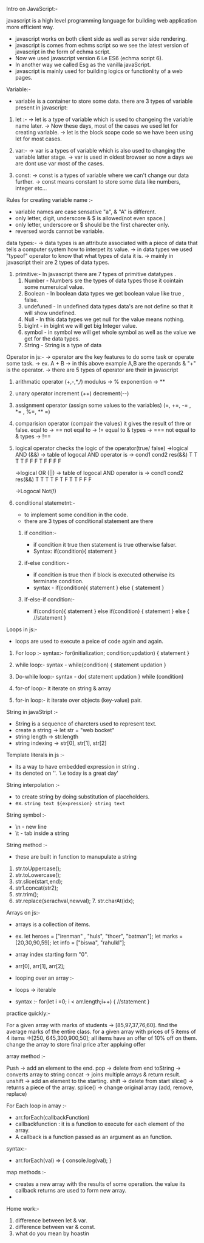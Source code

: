 Intro on JavaScript:-

javascript is a high level programming language for building web application more efficient way.
- javascript works on both client side as well as server side rendering.
- javascript is comes from echms script so we see the latest version of javascript in the form of echma script.
- Now we used javascript version 6 i.e ES6 (echma script 6).
- In another way we called Esg as the vanilla javaScript.
- javascript is mainly used for building logics or functionlity of a web pages.

Variable:-
- variable is a container to store some data.
there are 3 types of variable present in javascript:
1. let :-
-> let is a type of variable which is used to changeing the variable name later.
-> Now these days, most of the cases we used let for creating variable.
-> let is the block scope code so we have been using let for most cases.

2. var:-
-> var is a types of variable which is also used to changing the variable latter stage.
-> var is used in oldest browser so now a days we are dont use var most of the cases.

3. const:
-> const is a types of variable where we can't change our data further.
-> const means constant to store some data like numbers, integer etc...

Rules for creating variable name :-
- variable names are case sensative "a", & "A" is different.
- only letter, digit, underscore & $ is allowed(not even space.)
- only letter, underscore or $ should be the first charecter only.
- reversed words cannot be variable.

data types:-
-> data types is an attribute associated with a piece of data that tells a  computer system how to interpet its value.
-> in data types we used "typeof" operator to know that what types of data it is.
-> mainly in javascript their are 2 types of data types.

1. primitive:- 
   In javascript there are 7 types of primitive datatypes .
   1. Number - Numbers sre the types of data types those it cointain some numeruical value.
   2. Boolean - In boolean data types we get boolean value like true , false.
   3. undefuned - In undefined data types data's are not define so that it will show undefined. 
   4. Null - In this data types we get null for the value means nothing.
   5. bigInt - in bigInt we will get big Integer value.
   6. symbol - in symbol we will get whole symbol as well as the value we get for the data types.
   7. String - String is a type of data 






Operator in js:-
-> operator are the key features to do some task or operate some task.
-> ex. A + B
-> in this above example A,B are the operands & "+" is the  operator.
-> there are 5 types of operator are their in javascript
   1. arithmatic operator
      (+,-,*,/)
      modulus -> %
      exponention -> **

   2. unary operator
      increment (++)
      decrement(--)

   3. assignment operator
      (assign some values to the variables)
      (=, +=, -= , *= , %=, ** =)

   4. comparision operator
      (compair the values)
      it gives the result of thre or false.
      eqal to -> ==
      not eqal to -> != 
      equal to & types -> ===
      not equal to & types -> !==

   5. logical operator
      checks the logic of the operator(true/ false)
      ->logical AND (&&) -> table of logocal AND operator is ->
         cond1      cond2     res(&&)
         T           T           T
         T           F           F
         F           T           F
         F           F           F

      ->logical OR (||) -> table of logocal AND operator is ->
         cond1      cond2     res(&&)
         T           T           T
         T           F           T
         F           T           T
         F           F           F

      ->Logocal Not(!)

   6. conditional  statemetnt:-
      - to implement some condition  in the code.
      - there are 3 types of conditional statement are there
      1. if condition:- 
         - if condition it true then statement is true otherwise falser.
         - Syntax:
           if(condition){
            statement
           }

      2. if-else condition:- 
         - if condition is true then if block is executed otherwise its terminate condition.
         - syntax - 
           if(condition){
            statement
           }  else {
               statement
           }

      3. if-else-if condition:-
         -  if(condition){
            statement
           }  else if(condition) {
               statement
           } else {
              //statement
           }





Loops in js:-

  - loops are used to execute a peice of code again and again.
  1. For loop :-
      syntax:-
        for(initialization; condition;updation) {
            statement
         }
   2. while loop:-
       syntax - 
        while(condition) {
         statement
         updation
        }
   3. Do-while loop:-
      syntax -
        do{
         statement
         updation
        } while (condition)

   4. for-of loop:- it iterate on string & array
   5. for-in loop:- it iterate over objects (key-value) pair.



String in javaStript :-

- String is a sequence of charcters used to represent text.
- create a string -> let str = "web bocket"
- string length -> str.length
- string indexing -> str[0], str[1], str[2]

Template literals in js :-
 - its a way to have embedded expression in string .
 - its denoted on ''.  'i.e today is a great day'

String interpolation :-
 - to create string by doing substitution of placeholders.
 - ex. `string text ${expression} string text`

String symbol :-
- \n - new line
- \t - tab inside a string

String method :-
- these are built in function to manupulate a string

1. str.toUppercase();
2. str.toLowercase();
3. str.slice(start,end);
4. str1.concat(str2);
5. str.trim();
6. str.replace(serachval,newval);
7. str.charAt(idx);

Arrays on js:-
- arrays is a collection of items.
- ex. 
 let heroes = ["irenman" , "huls", "thoer", "batman"];
 let marks = [20,30,90,59];
 let info = ["biswa", "rahulkl"];

- array index starting form "0".
- arr[0], arr[1], arr[2];

- looping over an array :-
 - loops -> iterable
 - syntax :-
 for(let i =0; i < arr.length;i++) {
   //statement
 }

 practice quickly:-

For a given array with marks of students -> [85,97,37,76,60]. find the average marks of the entire class.
for a given array with prices of 5 items of 4 items ->[250, 645,300,900,50]; all items have an offer of 10% off on them. change the array to store final price after appluing offer


array method :-

Push -> add an element to the end.
pop -> delete from end
toString -> converts array to string
concat -> joins multiple arrays & return result.
unshift -> add an element to the starting.
shift -> delete from start
slice() -> returns a piece of the array.
splice() -> change original array (add, remove, replace)


            


For Each loop in array :-
 - arr.forEach(callbackFunction)
 - callbackfunction : it is a function to execute for each element of the array.
 - A callback is a function passed as an argument as an function.

syntax:-
- arr.forEach(val) => {
   console.log(val);
}


map methods :-
 - creates a new array with the results of some operation. the value its callback returns are used to form new array.
 - 





Home work:-
1. difference between let & var.
2. difference between var & const.
3. what do you mean by hoastin